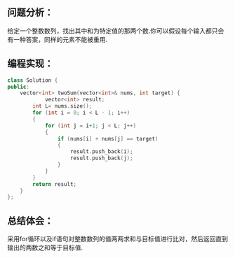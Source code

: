 ## 问题分析：
给定一个整数数列，找出其中和为特定值的那两个数.你可以假设每个输入都只会有一种答案，同样的元素不能被重用.
## 编程实现：
``` c++
class Solution {
public:
    vector<int> twoSum(vector<int>& nums, int target) {
            vector<int> result;
        int L= nums.size();
        for (int i = 0; i < L - 1; i++) 
        {
            for (int j = i+1; j < L; j++) 
            {
                if (nums[i] + nums[j] == target) 
                {
                    result.push_back(i);
                    result.push_back(j);
                }
            }
        }
        return result;
    }
};
```
## 总结体会：
采用for循环以及if语句对整数数列的值两两求和与目标值进行比对，然后返回直到输出的两数之和等于目标值.